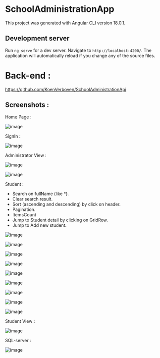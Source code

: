 # SchoolAdministrationApp

This project was generated with [Angular CLI](https://github.com/angular/angular-cli) version 18.0.1.

## Development server

Run `ng serve` for a dev server. Navigate to `http://localhost:4200/`. The application will automatically reload if you change any of the source files.

# Back-end :
https://github.com/KoenVerboven/SchoolAdministrationApi

## Screenshots :
Home Page :

![image](https://github.com/user-attachments/assets/576e2420-dcf1-4145-840b-17b17f5131f8)


SignIn :

![image](https://github.com/user-attachments/assets/b6c7830b-f369-499d-8f6e-453f0f01df97)

Administrator View :

![image](https://github.com/user-attachments/assets/cfe45d91-822a-416d-ac5b-ef8b902ecb94)

![image](https://github.com/user-attachments/assets/c7ed7d6c-8f23-4c6c-83ad-46f61a0f13b4)


Student : 
* Search on fullName (like *).
* Clear search result.
* Sort (ascending and descending) by click on header. 
* Pagination.
* ItemsCount
* Jump to Student detail by clicking on GridRow.
* Jump to Add new student.
  
![image](https://github.com/user-attachments/assets/d266eecb-a91e-4028-8491-f73d8311276c)

![image](https://github.com/user-attachments/assets/fb2031d1-6d6f-46ab-a3d9-8844b40f338b)

![image](https://github.com/user-attachments/assets/875e0e66-e86d-45c1-ab0b-f209cd03c9e3)

![image](https://github.com/user-attachments/assets/78272248-06b7-4f9b-b93f-18a3c6d891e6)

![image](https://github.com/user-attachments/assets/2c0b4b66-54b8-4350-a3c7-8e18d6f913e5)

![image](https://github.com/user-attachments/assets/c0a7928c-3afa-4fe7-bb6b-aba2ca3f9151)

![image](https://github.com/user-attachments/assets/f0e4ee5b-0c3b-4fc7-be8a-bdd4c2647cd3)

![image](https://github.com/user-attachments/assets/21e4b924-83f1-4124-9ea5-a1773599821d)

![image](https://github.com/user-attachments/assets/e59a42a2-dfb0-441d-9c4e-0c9ab7f4f87c)

Student View :

![image](https://github.com/user-attachments/assets/13e3fd51-dad5-4cde-81ab-4c8a25747097)


SQL-server :

![image](https://github.com/user-attachments/assets/63025142-f4e7-4d35-a371-f3a26314073a)




















